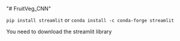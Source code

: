 "# FruitVeg_CNN" 

`pip install streamlit`  or  `conda install -c conda-forge streamlit`

You need to download the streamlit library
